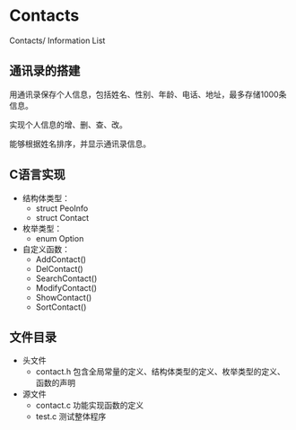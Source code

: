 # Contacts
Contacts/ Information List

## 通讯录的搭建
用通讯录保存个人信息，包括姓名、性别、年龄、电话、地址，最多存储1000条信息。

实现个人信息的增、删、查、改。

能够根据姓名排序，并显示通讯录信息。

## C语言实现
- 结构体类型：
  - struct PeoInfo
  - struct Contact
- 枚举类型：
  - enum Option
- 自定义函数：
  - AddContact()
  - DelContact()
  - SearchContact()
  - ModifyContact()
  - ShowContact()
  - SortContact()

## 文件目录
- 头文件
  - contact.h 包含全局常量的定义、结构体类型的定义、枚举类型的定义、函数的声明
- 源文件 
  - contact.c 功能实现函数的定义
  - test.c 测试整体程序
